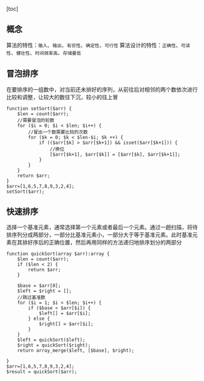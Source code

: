 [toc]
## 概念
算法的特性：`输入`、`输出`、`有穷性`、`确定性`、`可行性`
算法设计的特性：`正确性`、`可读性`、`健壮性`、`时间效率高`、`存储量低`
## 冒泡排序
在要排序的一组数中，对当前还未排好的序列，从前往后对相邻的两个数依次进行比较和调整，让较大的数往下沉，较小的往上冒
~~~
function setSort($arr) {
    $len = count($arr);
    //需要冒泡的轮数
    for ($i = 0; $i < $len; $i++) {
        //冒出一个数需要比较的次数
        for ($k = 0; $k < $len-$i; $k ++) {
            if (($arr[$k] > $arr[$k+1]) && isset($arr[$k+1])) {
                //换位
                [$arr[$k+1], $arr[$k]] = [$arr[$k], $arr[$k+1]];
            }
        }
    }
    return $arr;
}
$arr=[1,6,5,7,8,9,3,2,4];
setSort($arr);
~~~
## 快速排序
选择一个基准元素，通常选择第一个元素或者最后一个元素。通过一趟扫描，将待排序列分成两部分，一部分比基准元素小，一部分大于等于基准元素。此时基准元素在其排好序后的正确位置，然后再用同样的方法递归地排序划分的两部分
~~~
function quickSort(array $arr):array {
    $len = count($arr);
    if ($len < 2) {
        return $arr;
    }

    $base = $arr[0];
    $left = $right = [];
    //跳过基准数
    for ($i = 1; $i < $len; $i++) {
        if ($base < $arr[$i]) {
            $left[] = $arr[$i];
        } else {
            $right[] = $arr[$i];
        }
    }
    $left = quickSort($left);
    $right = quickSort($right);
    return array_merge($left, [$base], $right);

}
$arr=[1,6,5,7,8,9,3,2,4];
$result = quickSort($arr);
~~~